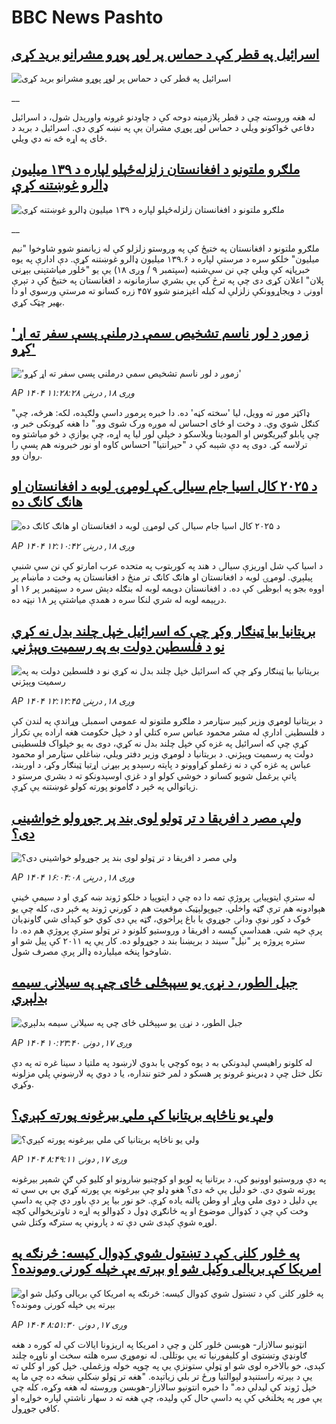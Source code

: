 # BBC News Pashto## [اسرائیل په قطر کې د حماس پر لوړ پوړو مشرانو برید  کړی](https://www.bbc.co.uk/pashto/live/cy4r7wy2wm4t?at_medium=RSS&at_campaign=rss?at_campaign=githubrss)![اسرائیل په قطر کې د حماس پر لوړ پوړو مشرانو برید  کړی](https://ichef.bbci.co.uk/ace/standard/240/cpsprodpb/6a3a/live/229af7f0-8d8a-11f0-9cf6-cbf3e73ce2b9.jpg)__له هغه وروسته چې د قطر پلازمېنه دوحه کې د چاودنو غږونه واورېدل شول، د اسرائیل دفاعي ځواکونو ویلي د حماس لوړ پوړي مشران یې په نښه کړي دي. اسرائیل د برید د ځای په اړه څه نه دي ویلي.## [ملګرو ملتونو د افغانستان زلزله‌ځپلو لپاره د ۱۳۹ میلیون ډالرو غوښتنه کړې](https://www.bbc.co.uk/pashto/live/cx290ew8lq8t?at_medium=RSS&at_campaign=rss?at_campaign=githubrss)![ملګرو ملتونو د افغانستان زلزله‌ځپلو لپاره د ۱۳۹ میلیون ډالرو غوښتنه کړې](https://ichef.bbci.co.uk/ace/standard/240/cpsprodpb/6d34/live/6c854810-8d8b-11f0-957d-3528fcc4a645.jpg)__ملګرو ملتونو د افغانستان په ختیځ کې په وروستو زلزلو کې له زیانمنو شوو شاوخوا "نیم میلیون" خلکو سره د مرستې لپاره د ۱۳۹.۶ میلیون ډالرو غوښتنه کړې. 
دې ادارې په یوه خبرپاڼه کې ویلي چې نن سې‌شنبه (سپتمبر ۹ / وږی ۱۸) یې یو "څلور میاشتېنی بېړنی پلان" اعلان کړی دی چې په ترڅ کې یې بشري سازمانونه د افغانستان په ختيځ کې د تېرې اوونۍ د ویجاړوونکې زلزلې له کبله اغېزمنو شوو ۴۵۷ زره کسانو ته مرستې ورسوي او دا بهیر چټک کړي.## ['زموږ د لور ناسم تشخیص سمې درملنې پسې سفر ته اړ کړو'](https://www.bbc.com/pashto/articles/cedvy71z6jyo?at_medium=RSS&at_campaign=rss?at_campaign=githubrss)!['زموږ د لور ناسم تشخیص سمې درملنې پسې سفر ته اړ کړو'](https://ichef.bbci.co.uk/ace/ws/240/cpsprodpb/0620/live/20860bc0-72dd-11f0-8dbd-f3d32ebd3327.jpg)_AP ۱۴۰۴ وږی ۱۸, درېنۍ ۱۱:۲۸:۲۸_"ډاکټر موږ ته وویل، لیا 'سخته کڼه' ده. دا خبره پرموږ داسې ولګېده، لکه: هرڅه، چې کنګل شوي وي. د وخت او ځای احساس له موږه ورک شوی وو."
دا هغه کړونکی خبر و، چې پابلو ګیریګوس او المودینا ویلاسکو د خپلې لور لیا په اړه، چې یوازې د څو میاشتو وه ترلاسه کړ.
دوی په دې شېبه کې د "حیرانتیا" احساس کاوه او نور خبرونه هم پسې را روان وو.## [د ۲۰۲۵ کال اسيا جام سيالۍ کې لومړۍ لوبه د افغانستان او هانګ کانګ ده](https://www.bbc.com/pashto/articles/cy503eekn15o?at_medium=RSS&at_campaign=rss?at_campaign=githubrss)![د ۲۰۲۵ کال اسيا جام سيالۍ کې لومړۍ لوبه د افغانستان او هانګ کانګ ده](https://ichef.bbci.co.uk/ace/ws/240/cpsprodpb/c1c9/live/493407c0-8d1d-11f0-b32c-a10f13a59818.jpg)_AP ۱۴۰۴ وږی ۱۸, درېنۍ ۱۲:۱۰:۴۲_د اسيا کپ شل اوريزې سيالۍ د هند په کوربتوب په متحده عرب امارتو کې نن سې شنبې پيلېږي. لومړۍ لوبه د افغانستان او هانګ کانګ تر منځ د افغانستان په وخت د ماښام پر اووه بجو په ابوظبۍ کې ده. د افغانستان دويمه لوبه له بنګله دېش سره د سپټمبر پر ۱۶ او درېيمه لوبه له شري لنکا سره د همدې مياشتې پر ۱۸ نېټه ده.## [بریتانیا بیا ټینګار وکړ چې که اسرائيل خپل چلند بدل نه کړي نو د فلسطين دولت به په رسميت وپېژني](https://www.bbc.com/pashto/articles/c62nw73wzn1o?at_medium=RSS&at_campaign=rss?at_campaign=githubrss)![بریتانیا بیا ټینګار وکړ چې که اسرائيل خپل چلند بدل نه کړي نو د فلسطين دولت به په رسميت وپېژني](https://ichef.bbci.co.uk/ace/ws/240/cpsprodpb/62fe/live/409b5470-8d35-11f0-84c8-99de564f0440.jpg)_AP ۱۴۰۴ وږی ۱۸, درېنۍ ۱۲:۱۲:۴۵_د بریتانيا لومړي وزير کېير سټارمر د ملګرو ملتونو له عمومي اسمبلۍ وړاندې په لندن کې د فلسطينۍ ادارې له مشر محمود عباس سره کتلي او د خپل حکومت هغه اراده یې تکرار کړې چې که اسرائیل په غزه کې خپل چلند بدل نه کړي، دوی به یو خپلواک فلسطينی دولت په رسميت وپېژني. د بریتانيا د لومړي وزير دفتر ويلي، ښاغلي سټارمر او محمود عباس په غزه کې د نه زغملو کړاوونو د پايته رسېدو پر بېړنۍ اړتيا ټينګار وکړ، د اوربند، پاتې يرغمل شويو کسانو د خوشي کولو او د غزې اوسېدونکو ته د بشري مرستو د زياتوالي په څېر د ګامونو پورته کولو غوښتنه یې کړې.## [ولې مصر د افریقا د تر ټولو لوی بند پر جوړولو خواشینی دی؟](https://www.bbc.com/pashto/articles/cy9nq4009l2o?at_medium=RSS&at_campaign=rss?at_campaign=githubrss)![ولې مصر د افریقا د تر ټولو لوی بند پر جوړولو خواشینی دی؟](https://ichef.bbci.co.uk/ace/ws/240/cpsprodpb/6543/live/5fbe3060-8cbe-11f0-b391-6936825093bd.jpg)_AP ۱۴۰۴ وږی ۱۸, درېنۍ ۱۶:۰۴:۰۸_له سترې ایتوپیايۍ پروژې تمه دا ده چې د ایتوپیا د خلکو ژوند ښه کړي او د سیمې ځینې هېوادونه هم ترې ګټه واخلي. جیوپولېټیک موقعیت هم د کورني ژوند په څېر دی، کله چې یو څوک د کور نوې ودانۍ جوړوي یا باغ پراخوي، ګټه یې دی کوي خو کېدای شي ګاونډیان پرې خپه شي. همداسې کیسه د افریقا د وروستیو کلونو د تر ټولو سترې پروژې هم ده. دا ستره پروژه پر "نیل" سیند د برېښنا بند د جوړولو ده. کار یې په ۲۰۱۱ کې پیل شو او شاوخوا پنځه میلیارده ډالر پرې مصرف شول.## [جبل الطور، د نړۍ یو سپېڅلی ځای چې په سیلانۍ سیمه بدلېږي](https://www.bbc.com/pashto/articles/cx2nd1xq5djo?at_medium=RSS&at_campaign=rss?at_campaign=githubrss)![جبل الطور، د نړۍ یو سپېڅلی ځای چې په سیلانۍ سیمه بدلېږي](https://ichef.bbci.co.uk/ace/ws/240/cpsprodpb/cda7/live/e6f6ba70-88db-11f0-9cf6-cbf3e73ce2b9.jpg)_AP ۱۴۰۴ وږی ۱۷, دونۍ ۱۰:۲۳:۴۰_له کلونو راهیسې لیدونکي به د یوه کوچي یا بدوي لارښود په ملتیا د سينا غره ته په دې تکل ختل چې د ډبرینو غرونو پر هسکو د لمر ختو ننداره، یا د دوي په لارښونې پلي مزلونه وکړي.## [ولې یو ناڅاپه بریتانیا کې ملي بیرغونه پورته کېږي؟](https://www.bbc.com/pashto/articles/cn0rlp6djklo?at_medium=RSS&at_campaign=rss?at_campaign=githubrss)![ولې یو ناڅاپه بریتانیا کې ملي بیرغونه پورته کېږي؟](https://ichef.bbci.co.uk/ace/ws/240/cpsprodpb/beac/live/fedf8f60-8992-11f0-b391-6936825093bd.jpg)_AP ۱۴۰۴ وږی ۱۷, دونۍ ۸:۴۹:۱۱_په دې وروستیو اوونیو کې، د برتانیا په لویو او کوچنیو ښارونو او کلیو کې ګڼ شمېر بیرغونه پورته شوي دي. خو دلیل یې څه دی؟
هغو ډلو چې بیرغونه یې پورته کړي بي بي سي ته یې دلیل د دوی ملي ویاړ او وطن پالنه یاده کړې. 
خو نور بیا پر دې باور دي چې په داسې وخت کې چې د کډوالۍ موضوع او په ځانګړي ډول د کډوالو په اړه د تاوتریخوالي کچه لوړه شوې کېدی شي دې ته د پارونې په سترګه وکتل شي.## [په څلور کلنۍ کې د تښتول شوي کډوال کيسه: څرنګه په امریکا کې بريالی وکيل شو او بېرته یې خپله کورنۍ ومونده؟](https://www.bbc.com/pashto/articles/c5yg5ex2891o?at_medium=RSS&at_campaign=rss?at_campaign=githubrss)![په څلور کلنۍ کې د تښتول شوي کډوال کيسه: څرنګه په امریکا کې بريالی وکيل شو او بېرته یې خپله کورنۍ ومونده؟](https://ichef.bbci.co.uk/ace/ws/240/cpsprodpb/cfde/live/31189d50-8af6-11f0-b391-6936825093bd.jpg)_AP ۱۴۰۴ وږی ۱۷, دونۍ ۸:۵۱:۳۰_انټونیو سالازار- هوبسن څلور کلن و چې د امریکا په اریزونا ایالات کې له کوره د هغه ګاونډي وتښتوی او کلیفورنیا ته یې بوتللی. له نوموړي سره هلته سخت او ناوړه چلند کېدی، خو بالاخره لوی شو او ټولې ستونزې یې په چوپه خوله وزغملي. خپل کور او کلي ته یې د بېرته راستنېدو لېوالتیا ورځ تر بلي زیاتېده.
"هغه تر ټولو ښکلې ښځه ده چې ما په خپل ژوند کې لیدلې ده."
دا خبره انتونیو سالازار-هوبسن وروسته له هغه وکړه، کله چې یې مور په پخلنځي کې په داسې حال کې ولیده، چې هغه ته د سهار ناشتې لپاره خواړه او کافي جوړول.